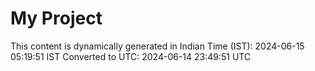 # My Project

This content is dynamically generated in Indian Time (IST): 2024-06-15 05:19:51 IST
Converted to UTC: 2024-06-14 23:49:51 UTC
